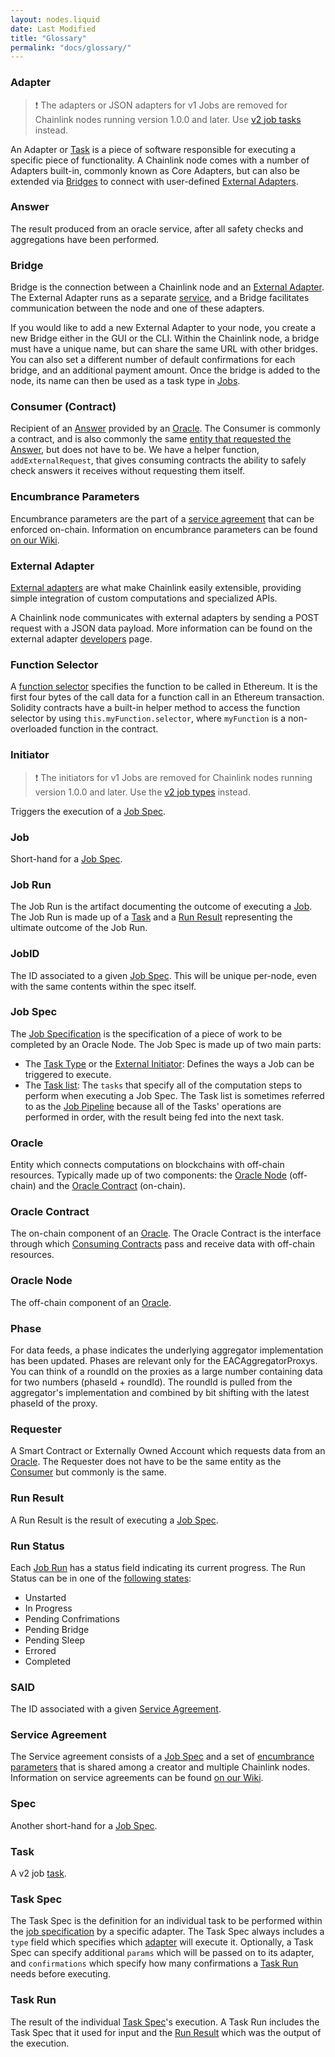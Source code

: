 ```yaml
---
layout: nodes.liquid
date: Last Modified
title: "Glossary"
permalink: "docs/glossary/"
---
```

### Adapter

> ❗️ The adapters or JSON adapters for v1 Jobs are removed for Chainlink nodes running version 1.0.0 and later. Use [v2 job tasks](/docs/tasks) instead.

An Adapter or [Task](#task) is a piece of software responsible for executing a specific piece of functionality. A Chainlink node comes with a number of Adapters built-in, commonly known as Core Adapters, but can also be extended via [Bridges](/docs/node-operators/) to connect with user-defined [External Adapters](#external-adapter).

### Answer

The result produced from an oracle service, after all safety checks and aggregations have been performed.

### Bridge

Bridge is the connection between a Chainlink node and an [External Adapter](#external-adapter). The External Adapter runs as a separate [service](https://en.wikipedia.org/wiki/Service-oriented_architecture), and a Bridge facilitates communication between the node and one of these adapters.

If you would like to add a new External Adapter to your node, you create a new Bridge either in the GUI or the CLI. Within the Chainlink node, a bridge must have a unique name, but can share the same URL with other bridges. You can also set a different number of default confirmations for each bridge, and an additional payment amount. Once the bridge is added to the node, its name can then be used as a task type in [Jobs](../jobs/).

### Consumer (Contract)

Recipient of an [Answer](#answer) provided by an [Oracle](#oracle). The Consumer is commonly a contract, and is also commonly the same [entity that requested the Answer](#requester), but does not have to be. We have a helper function, `
addExternalRequest`, that gives consuming contracts the ability to safely check answers it receives without requesting them itself.

### Encumbrance Parameters

Encumbrance parameters are the part of a [service agreement](#service-agreement) that can be enforced on-chain. Information on encumbrance parameters can be found <a href="https://github.com/smartcontractkit/chainlink/wiki/Service-Agreements-and-the-Coordinator-Contract" target="_blank">on our Wiki</a>.

### External Adapter

[External adapters](https://github.com/smartcontractkit/chainlink/wiki/External-Adapters) are what make Chainlink easily extensible, providing simple integration of custom computations and specialized APIs.

A Chainlink node communicates with external adapters by sending a POST request with a JSON data payload. More information can be found on the external adapter [developers](../developers/) page.

### Function Selector

A [function selector](https://docs.soliditylang.org/en/develop/abi-spec.html#function-selector) specifies the function to be called in Ethereum. It is the first four bytes of the call data for a function call in an Ethereum transaction. Solidity contracts have a built-in helper method to access the function selector by using `this.myFunction.selector`, where `myFunction` is a non-overloaded function in the contract.

### Initiator

> ❗️ The initiators for v1 Jobs are removed for Chainlink nodes running version 1.0.0 and later. Use the [v2 job types](/docs/jobs) instead.

Triggers the execution of a [Job Spec](#job-spec).

### Job

Short-hand for a [Job Spec](#job-spec).

### Job Run

The Job Run is the artifact documenting the outcome of executing a [Job](#job). The Job Run is made up of a [Task](#task) and a [Run Result](#run-result) representing the ultimate outcome of the Job Run.

### JobID

The ID associated to a given [Job Spec](#job-spec). This will be unique per-node, even with the same contents within the spec itself.

### Job Spec

The [Job Specification](../jobs/) is the specification of a piece of work to be completed by an Oracle Node. The Job Spec is made up of two main parts:

- The [Task Type](/docs/jobs/#shared-fields) or the [External Initiator](/docs/external-initiators-introduction/): Defines the ways a Job can be triggered to execute.
- The [Task list](#task-spec): The `tasks` that specify all of the computation steps to perform when executing a Job Spec. The Task list is sometimes referred to as the [Job Pipeline](/docs/jobs/task-types/pipelines/) because all of the Tasks' operations are performed in order, with the result being fed into the next task.

### Oracle

Entity which connects computations on blockchains with off-chain resources. Typically made up of two components: the [Oracle Node](#oracle-node) (off-chain) and the [Oracle Contract](#oracle-contract) (on-chain).

### Oracle Contract

The on-chain component of an [Oracle](#oracle). The Oracle Contract is the interface through which [Consuming Contracts](#consumer-contract) pass and receive data with off-chain resources.

### Oracle Node

The off-chain component of an [Oracle](#oracle).

### Phase

For data feeds, a phase indicates the underlying aggregator implementation has been updated. Phases are relevant only for the EACAggregatorProxys. You can think of a roundId on the proxies as a large number containing data for two numbers (phaseId + roundId). The roundId is pulled from the aggregator's implementation and combined by bit shifting with the latest phaseId of the proxy.

### Requester

A Smart Contract or Externally Owned Account which requests data from an [Oracle](#oracle). The Requester does not have to be the same entity as the [Consumer](#consumer-contract) but commonly is the same.

### Run Result

A Run Result is the result of executing a [Job Spec](#job-spec).

### Run Status

Each [Job Run](#job) has a status field indicating its current progress. The Run Status can be in one of the [following states](https://godoc.org/github.com/smartcontractkit/chainlink/core/store/models/#pkg-constants):

- Unstarted
- In Progress
- Pending Confrimations
- Pending Bridge
- Pending Sleep
- Errored
- Completed

### SAID

The ID associated with a given [Service Agreement](#service-agreement).

### Service Agreement

The Service agreement consists of a [Job Spec](#job-spec) and a set of [encumbrance parameters](#encumbrance-parameters) that is shared among a creator and multiple Chainlink nodes. Information on service agreements can be found [on our Wiki](https://github.com/smartcontractkit/chainlink/wiki/Service-Agreements-and-the-Coordinator-Contract).

### Spec

Another short-hand for a [Job Spec](#job-spec).

### Task

A v2 job [task](/docs/tasks/).

### Task Spec

The Task Spec is the definition for an individual task to be performed within the [job specification](../jobs/) by a specific adapter. The Task Spec always includes a `type` field which specifies which [adapter](#adapter) will execute it. Optionally, a Task Spec can specify additional `params` which will be passed on to its adapter, and `confirmations` which specify how many confirmations a [Task Run](#task-run) needs before executing.

### Task Run

The result of the individual [Task Spec](#task-spec)'s execution. A Task Run includes the Task Spec that it used for input and the [Run Result](#run-result) which was the output of the execution.
